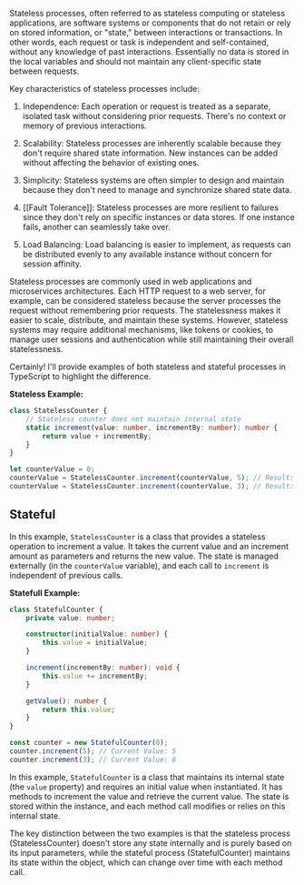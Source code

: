 Stateless processes, often referred to as stateless computing or stateless applications, are software systems or components that do not retain or rely on stored information, or "state," between interactions or transactions. In other words, each request or task is independent and self-contained, without any knowledge of past interactions. Essentially no data is stored in the local variables and should not maintain any client-specific state between requests.

Key characteristics of stateless processes include:

1. Independence: Each operation or request is treated as a separate, isolated task without considering prior requests. There's no context or memory of previous interactions.

2. Scalability: Stateless processes are inherently scalable because they don't require shared state information. New instances can be added without affecting the behavior of existing ones.

3. Simplicity: Stateless systems are often simpler to design and maintain because they don't need to manage and synchronize shared state data.

4. [[Fault Tolerance]]: Stateless processes are more resilient to failures since they don't rely on specific instances or data stores. If one instance fails, another can seamlessly take over.

5. Load Balancing: Load balancing is easier to implement, as requests can be distributed evenly to any available instance without concern for session affinity.

Stateless processes are commonly used in web applications and microservices architectures. Each HTTP request to a web server, for example, can be considered stateless because the server processes the request without remembering prior requests. The statelessness makes it easier to scale, distribute, and maintain these systems. However, stateless systems may require additional mechanisms, like tokens or cookies, to manage user sessions and authentication while still maintaining their overall statelessness.


Certainly! I'll provide examples of both stateless and stateful processes in TypeScript to highlight the difference.

**Stateless Example:**

```typescript
class StatelessCounter {
    // Stateless counter does not maintain internal state
    static increment(value: number, incrementBy: number): number {
        return value + incrementBy;
    }
}

let counterValue = 0;
counterValue = StatelessCounter.increment(counterValue, 5); // Result: 5
counterValue = StatelessCounter.increment(counterValue, 3); // Result: 8
```

## Stateful

In this example, `StatelessCounter` is a class that provides a stateless operation to increment a value. It takes the current value and an increment amount as parameters and returns the new value. The state is managed externally (in the `counterValue` variable), and each call to `increment` is independent of previous calls.

**Statefull Example:**

```typescript
class StatefulCounter {
    private value: number;

    constructor(initialValue: number) {
        this.value = initialValue;
    }

    increment(incrementBy: number): void {
        this.value += incrementBy;
    }

    getValue(): number {
        return this.value;
    }
}

const counter = new StatefulCounter(0);
counter.increment(5); // Current Value: 5
counter.increment(3); // Current Value: 8
```

In this example, `StatefulCounter` is a class that maintains its internal state (the `value` property) and requires an initial value when instantiated. It has methods to increment the value and retrieve the current value. The state is stored within the instance, and each method call modifies or relies on this internal state.

The key distinction between the two examples is that the stateless process (StatelessCounter) doesn't store any state internally and is purely based on its input parameters, while the stateful process (StatefulCounter) maintains its state within the object, which can change over time with each method call.